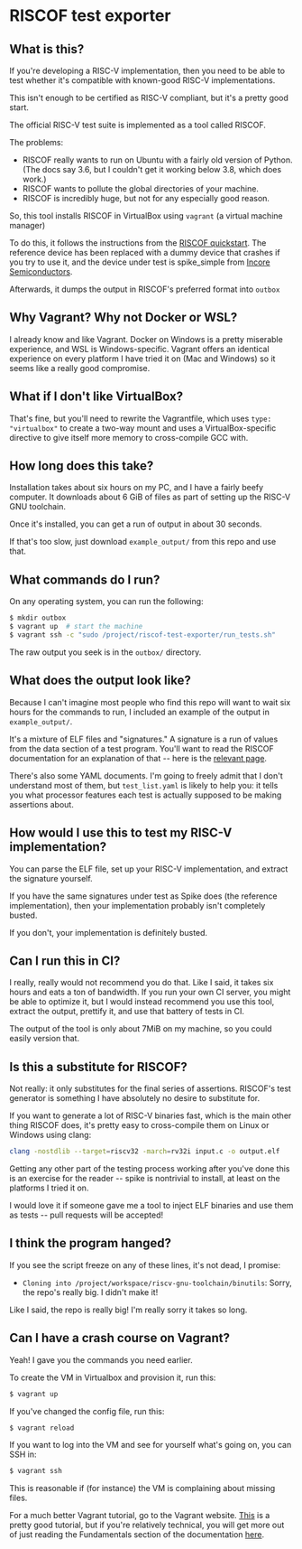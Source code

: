 # RISCOF test exporter

## What is this?

If you're developing a RISC-V implementation, then you need to be able to test whether it's compatible with known-good RISC-V implementations.

This isn't enough to be certified as RISC-V compliant, but it's a pretty good start.

The official RISC-V test suite is implemented as a tool called RISCOF.

The problems:

- RISCOF really wants to run on Ubuntu with a fairly old version of Python. (The docs say 3.6, but I couldn't get it working below 3.8, which does work.)
- RISCOF wants to pollute the global directories of your machine.
- RISCOF is incredibly huge, but not for any especially good reason.

So, this tool installs RISCOF in VirtualBox using `vagrant` (a virtual machine manager)

To do this, it follows the instructions from the [RISCOF quickstart](https://riscof.readthedocs.io/en/stable/installation.html). The reference device has been replaced with a dummy device that crashes if you try to use it, and the device under test is spike_simple from [Incore Semiconductors](https://gitlab.com/incoresemi/riscof-plugins/-/tree/master/spike_simple?ref_type=heads).

Afterwards, it dumps the output in RISCOF's preferred format into `outbox`

## Why Vagrant? Why not Docker or WSL?

I already know and like Vagrant. Docker on Windows is a pretty miserable experience, and WSL is Windows-specific. Vagrant offers an identical experience on every platform I have tried it on (Mac and Windows) so it seems like a really good compromise.

## What if I don't like VirtualBox?

That's fine, but you'll need to rewrite the Vagrantfile, which uses `type: "virtualbox"` to create a two-way mount and uses a VirtualBox-specific directive to give itself more memory to cross-compile GCC with.

## How long does this take?

Installation takes about six hours on my PC, and I have a fairly beefy computer. It downloads about 6 GiB of files as part of setting up the RISC-V GNU toolchain.

Once it's installed, you can get a run of output in about 30 seconds.

If that's too slow, just download `example_output/` from this repo and use that.

## What commands do I run?

On any operating system, you can run the following: 

```bash
$ mkdir outbox
$ vagrant up  # start the machine
$ vagrant ssh -c "sudo /project/riscof-test-exporter/run_tests.sh"
```

The raw output you seek is in the `outbox/` directory.

## What does the output look like?

Because I can't imagine most people who find this repo will want to wait six hours for the commands to run, I included an example of the output in `example_output/`.

It's a mixture of ELF files and "signatures." A signature is a run of values from the data section of a test program. You'll want to read the RISCOF documentation for an explanation of that -- here is the [relevant page](https://riscof.readthedocs.io/en/stable/testformat.html). 

There's also some YAML documents. I'm going to freely admit that I don't understand most of them, but `test_list.yaml` is likely to help you: it tells you what processor features each test is actually supposed to be making assertions about.

## How would I use this to test my RISC-V implementation?

You can parse the ELF file, set up your RISC-V implementation, and extract the signature yourself.

If you have the same signatures under test as Spike does (the reference implementation), then your implementation probably isn't completely busted.

If you don't, your implementation is definitely busted.

## Can I run this in CI?

I really, really would not recommend you do that. Like I said, it takes six hours and eats a ton of bandwidth. If you run your own CI server, you might be able to optimize it, but I would instead recommend you use this tool, extract the output, prettify it, and use that battery of tests in CI. 

The output of the tool is only about 7MiB on my machine, so you could easily version that.

## Is this a substitute for RISCOF?

Not really: it only substitutes for the final series of assertions. RISCOF's test generator is something I have absolutely no desire to substitute for.

If you want to generate a lot of RISC-V binaries fast, which is the main other thing RISCOF does, it's pretty easy to cross-compile them on Linux or Windows using clang:

```bash
clang -nostdlib --target=riscv32 -march=rv32i input.c -o output.elf
```

Getting any other part of the testing process working after you've done this is an exercise for the reader -- spike is nontrivial to install, at least on the platforms I tried it on. 

I would love it if someone gave me a tool to inject ELF binaries and use them as tests -- pull requests will be accepted!

## I think the program hanged? 

If you see the script freeze on any of these lines, it's not dead, I promise:

- `Cloning into /project/workspace/riscv-gnu-toolchain/binutils`: Sorry, the repo's really big. I didn't make it!

Like I said, the repo is really big! I'm really sorry it takes so long.

## Can I have a crash course on Vagrant?

Yeah! I gave you the commands you need earlier.

To create the VM in Virtualbox and provision it, run this:

```bash
$ vagrant up
```

If you've changed the config file, run this:

```bash
$ vagrant reload
```

If you want to log into the VM and see for yourself what's going on, you can SSH in:

```bash
$ vagrant ssh
```

This is reasonable if (for instance) the VM is complaining about missing files.

For a much better Vagrant tutorial, go to the Vagrant website. [This](https://developer.hashicorp.com/vagrant/tutorials/getting-started) is a pretty good tutorial, but if you're relatively technical, you will get more out of just reading the Fundamentals section of the documentation [here](https://developer.hashicorp.com/vagrant/docs).